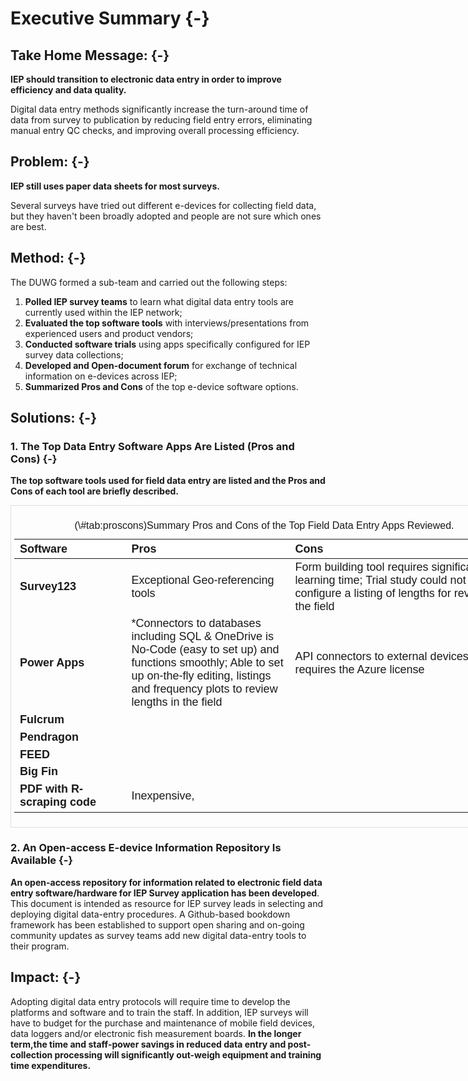 # Executive Summary {-}

## **Take Home Message:** {-}

**IEP should transition to electronic data entry in order to improve efficiency and data quality.**

Digital data entry methods significantly increase the turn-around time of data from survey to publication by reducing field entry errors, eliminating manual entry QC checks, and improving overall processing efficiency. 



## **Problem:** {-}

**IEP still uses paper data sheets for most surveys.**  

Several surveys have tried out different e-devices for collecting field data, but they haven't been broadly adopted and people are not sure which ones are best.  



## **Method:** {-}

The DUWG formed a sub-team and carried out the following steps:

1. **Polled IEP survey teams** to learn what digital data entry tools are currently used within the IEP network; 
2. **Evaluated the top software tools** with interviews/presentations from experienced users and product vendors; 
3. **Conducted software trials** using apps specifically configured for IEP survey data collections;
4. **Developed and Open-document forum** for exchange of technical information on e-devices across IEP;
5. **Summarized Pros and Cons** of the top e-device software options.


## **Solutions:** {-}

### 1. The Top Data Entry Software Apps Are Listed (Pros and Cons)  {-}

**The top software tools used for field data entry are listed and the Pros and Cons of each tool are briefly described.**

<div style="border: 1px solid #ddd; padding: 5px; overflow-x: scroll; width:800px; "><table class=" lightable-paper table" style='font-family: "Arial Narrow", arial, helvetica, sans-serif; margin-left: auto; margin-right: auto; font-size: 18px; width: auto !important; margin-left: auto; margin-right: auto;'>
<caption style="font-size: initial !important;">(\#tab:proscons)Summary Pros and Cons of the Top Field Data Entry Apps Reviewed.</caption>
 <thead>
  <tr>
   <th style="text-align:left;position: sticky; top:0; background-color: #FFFFFF;"> Software </th>
   <th style="text-align:left;position: sticky; top:0; background-color: #FFFFFF;"> Pros </th>
   <th style="text-align:left;position: sticky; top:0; background-color: #FFFFFF;"> Cons </th>
  </tr>
 </thead>
<tbody>
  <tr>
   <td style="text-align:left;max-width: 4.5cm; font-weight: bold;"> Survey123 </td>
   <td style="text-align:left;max-width: 7cm; "> Exceptional Geo-referencing tools </td>
   <td style="text-align:left;max-width: 10cm; "> Form building tool requires significant learning time; Trial study could not easilly configure a listing of lengths for review in the field </td>
  </tr>
  <tr>
   <td style="text-align:left;max-width: 4.5cm; font-weight: bold;"> Power Apps </td>
   <td style="text-align:left;max-width: 7cm; "> *Connectors to databases including SQL &amp; OneDrive is No-Code (easy to set up) and functions smoothly;   Able to set up on-the-fly editing, listings and frequency plots to review lengths in the field </td>
   <td style="text-align:left;max-width: 10cm; "> API connectors to external devices requires the Azure license </td>
  </tr>
  <tr>
   <td style="text-align:left;max-width: 4.5cm; font-weight: bold;"> Fulcrum </td>
   <td style="text-align:left;max-width: 7cm; ">  </td>
   <td style="text-align:left;max-width: 10cm; ">  </td>
  </tr>
  <tr>
   <td style="text-align:left;max-width: 4.5cm; font-weight: bold;"> Pendragon </td>
   <td style="text-align:left;max-width: 7cm; ">  </td>
   <td style="text-align:left;max-width: 10cm; ">  </td>
  </tr>
  <tr>
   <td style="text-align:left;max-width: 4.5cm; font-weight: bold;"> FEED </td>
   <td style="text-align:left;max-width: 7cm; ">  </td>
   <td style="text-align:left;max-width: 10cm; ">  </td>
  </tr>
  <tr>
   <td style="text-align:left;max-width: 4.5cm; font-weight: bold;"> Big Fin </td>
   <td style="text-align:left;max-width: 7cm; ">  </td>
   <td style="text-align:left;max-width: 10cm; ">  </td>
  </tr>
  <tr>
   <td style="text-align:left;max-width: 4.5cm; font-weight: bold;"> PDF with R-scraping code </td>
   <td style="text-align:left;max-width: 7cm; "> Inexpensive, </td>
   <td style="text-align:left;max-width: 10cm; ">  </td>
  </tr>
</tbody>
</table></div>

### 2. An Open-access E-device Information Repository Is Available {-}

**An open-access repository for information related to electronic field data entry software/hardware for IEP Survey application has been developed**.  This document is intended as resource for IEP survey leads in selecting and deploying digital data-entry procedures. A Github-based bookdown framework has been established to support open sharing and on-going community updates as survey teams add new digital data-entry tools to their program.  


## Impact: {-}

Adopting digital data entry protocols will require time to develop the platforms and software and to train the staff. In addition, IEP surveys will have to budget for the purchase and maintenance of mobile field devices, data loggers and/or electronic fish measurement boards. **In the longer term,the time and staff-power savings in reduced data entry and post-collection processing will significantly out-weigh equipment and training time expenditures.**






